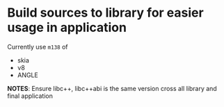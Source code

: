 # Build sources to library for easier usage in application

Currently use `m138` of
- skia
- v8
- ANGLE

**NOTES**: Ensure libc++, libc++abi is the same version cross all library and final application
